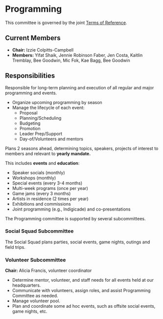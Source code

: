 # Programming

This committee is governed by the joint [Terms of Reference](/committees/terms-of-reference.md).

## Current Members

* **Chair:** Izzie Colpitts-Campbell
* **Members:** Yifat Shaik, Jennie Robinson Faber, Jen Costa, Kaitlin Tremblay, Bee Goodwin, Mic Fok, Kae Bagg, Bee Goodwin


## Responsibilities

Responsible for long-term planning and execution of all regular and major 
programming and events.

- Organize upcoming programming by season
- Manage the lifecycle of each event:
	- Proposal
	- Planning/Scheduling
	- Budgeting
	- Promotion
	- Leader Prep/Support
	- Day-of/Volunteers and mentors
	
Plans 2 seasons ahead, determining topics, speakers, projects of interest to members and relevant to **yearly mandate.**

This includes **events** and **education**:

* Speaker socials (monthly)
* Workshops (monthly)
* Special events (every 3-4 months)
* Multi-week programs (once per year)
* Game jams (every 3 months)
* Artists in residence (2 times per year)
* Exhibitions and commissions
* Joint programming (e.g., Indigicade)
 and co-presentations

The Programming committee is supported by several subcommittees.

### Social Squad Subcommittee

The Social Squad plans parties, social events, game nights, outings and field trips.

### Volunteer Subcommittee

**Chair:** Alicia Francis, volunteer coordinator

* Determine mentor, volunteer, and staff needs for all events held at our
headquarters.
* Communicate with volunteers, assign roles, and assist Programming Committee as needed.
* Manage volunteer pool.
* Plan and coordinate some ad hoc events, such as offsite social events, game nights, etc.

